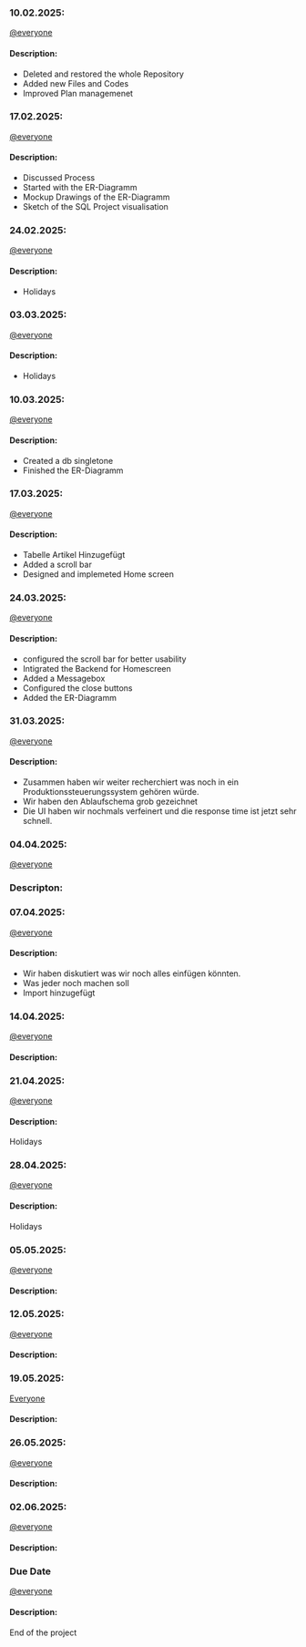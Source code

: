 ### 10.02.2025:
[@everyone](https://github.com/kingkushgaming/PSS/blob/main/docs/CONTRIBUTING.md)
#### Description:

- Deleted and restored the whole Repository
- Added new Files and Codes
- Improved Plan managemenet


### 17.02.2025:  
[@everyone](https://github.com/kingkushgaming/PSS/blob/main/docs/CONTRIBUTING.md)  
#### Description:

- Discussed Process
- Started with the ER-Diagramm
- Mockup Drawings of the ER-Diagramm
- Sketch of the SQL Project visualisation


### 24.02.2025:  
[@everyone](https://github.com/kingkushgaming/PSS/blob/main/docs/CONTRIBUTING.md)  
#### Description:
- Holidays

### 03.03.2025:  
[@everyone](https://github.com/kingkushgaming/PSS/blob/main/docs/CONTRIBUTING.md)  
#### Description:
- Holidays

### 10.03.2025:  
[@everyone](https://github.com/kingkushgaming/PSS/blob/main/docs/CONTRIBUTING.md)  
#### Description:
- Created a db singletone
- Finished the ER-Diagramm

### 17.03.2025:  
[@everyone](https://github.com/kingkushgaming/PSS/blob/main/docs/CONTRIBUTING.md)  
#### Description:
- Tabelle Artikel Hinzugefügt
- Added a scroll bar
- Designed and implemeted Home screen
 
### 24.03.2025:  
[@everyone](https://github.com/kingkushgaming/PSS/blob/main/docs/CONTRIBUTING.md)  
#### Description:
- configured the scroll bar for better usability
- Intigrated the Backend for Homescreen
- Added a Messagebox
- Configured the close buttons
- Added the ER-Diagramm

### 31.03.2025:  
[@everyone](https://github.com/kingkushgaming/PSS/blob/main/docs/CONTRIBUTING.md)  
#### Description:

- Zusammen haben wir weiter recherchiert was noch in ein Produktionssteuerungssystem gehören würde.
- Wir haben den Ablaufschema grob gezeichnet
- Die UI haben wir nochmals verfeinert und die response time ist jetzt sehr schnell.

### 04.04.2025:
[@everyone](https://github.com/kingkushgaming/PSS/blob/main/docs/CONTRIBUTING.md)  
### Descripton: 

### 07.04.2025:  
[@everyone](https://github.com/kingkushgaming/PSS/blob/main/docs/CONTRIBUTING.md)  
#### Description:
- Wir haben diskutiert was wir noch alles einfügen könnten.
- Was jeder noch machen soll
- Import hinzugefügt


### 14.04.2025:  
[@everyone](https://github.com/kingkushgaming/PSS/blob/main/docs/CONTRIBUTING.md)  
#### Description:


### 21.04.2025:  
[@everyone](https://github.com/kingkushgaming/PSS/blob/main/docs/CONTRIBUTING.md)  
#### Description:
Holidays

### 28.04.2025:  
[@everyone](https://github.com/kingkushgaming/PSS/blob/main/docs/CONTRIBUTING.md)  
#### Description:
Holidays

### 05.05.2025:  
[@everyone](https://github.com/kingkushgaming/PSS/edit/main/docs/CONTRIBUTING.md)  
#### Description:


### 12.05.2025:  
[@everyone](https://github.com/kingkushgaming/PSS/edit/main/docs/CONTRIBUTING.md)  
#### Description:


### 19.05.2025:  
[Everyone](https://github.com/kingkushgaming/PSS/edit/main/docs/CONTRIBUTING.md)  
#### Description:


### 26.05.2025:  
[@everyone](https://github.com/kingkushgaming/PSS/edit/main/docs/CONTRIBUTING.md)  
#### Description:


### 02.06.2025:  
[@everyone](https://github.com/kingkushgaming/PSS/edit/main/docs/CONTRIBUTING.md)  
#### Description:


### Due Date 
[@everyone](https://github.com/kingkushgaming/PSS/edit/main/docs/CONTRIBUTING.md)  
#### Description:
 End of the project 

